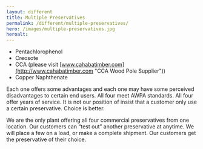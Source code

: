 ```yaml
---
layout: different
title: Multiple Preservatives
permalink: /different/multiple-preservatives/
hero: /images/multiple-preservatives.jpg
heroalt: 
---
```

* Pentachlorophenol
* Creosote
* CCA (please visit [www.cahabatimber.com](http://www.cahabatimber.com "CCA Wood Pole Supplier"))
* Copper Naphthenate

Each one offers some advantages and each one may have some perceived disadvantages to certain end users. All four meet AWPA standards. All four offer years of service. It is not our position of insist that a customer only use a certain preservative. Choice is better.

We are the only plant offering all four commercial preservatives from one location. Our customers can “test out” another preservative at anytime. We will place a few on a load, or make a complete shipment. Our customers get the preservative of their choice.